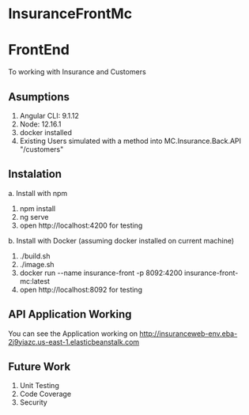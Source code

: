 # InsuranceFrontMc

# FrontEnd

To working with Insurance and Customers

## Asumptions

1. Angular CLI: 9.1.12
2. Node: 12.16.1
3. docker installed
4. Existing Users simulated with a method into MC.Insurance.Back.API "/customers"


## Instalation

a. Install with npm

1. npm install
2. ng serve
3. open http://localhost:4200 for testing

b. Install with Docker (assuming docker installed on current machine)

1. ./build.sh
2. ./image.sh
2. docker run --name insurance-front -p 8092:4200 insurance-front-mc:latest
3. open http://localhost:8092 for testing


## API Application Working

You can see the Application working on http://insuranceweb-env.eba-2j9yiazc.us-east-1.elasticbeanstalk.com

## Future Work

1. Unit Testing
1. Code Coverage
2. Security


